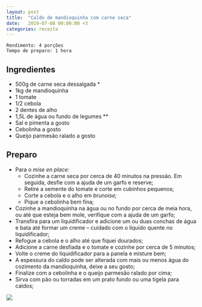 ```yaml
---
layout: post
title:  "Caldo de mandioquinha com carne seca"
date:   2019-07-08 00:00:00 +3
categories: receita
---
```


```
Rendimento: 4 porções
Tempo de preparo: 1 hora
```

## Ingredientes

- 500g de carne seca dessalgada *
- 1kg de mandioquinha
- 1 tomate
- 1/2 cebola
- 2 dentes de alho
- 1,5L de água ou fundo de legumes **
- Sal e pimenta a gosto
- Cebolinha a gosto
- Queijo parmesão ralado a gosto

## Preparo

- Para o *mise en place:*
    - Cozinhe a carne seca por cerca de 40 minutos na pressão. Em seguida, desfie com a ajuda de um garfo e reserve;
    - Retire a semente do tomate e corte em cubinhos pequenos;
    - Corte a cebola e o alho em *brunoise;*
    - Pique a cebolinha bem fina;
- Cozinhe a mandioquinha na água ou no fundo por cerca de meia hora, ou até que esteja bem mole, verifique com a ajuda de um garfo;
- Transfira para um liquidificador e adicione um ou duas conchas de água e bata até formar um creme – cuidado com o líquido quente no liquidificador;
- Refogue a cebola e o alho até que fiquei dourados;
- Adicione a carne desfiada e o tomate e cozinhe por cerca de 5 minutos;
- Volte o creme do liquidificador para a panela e misture bem;
- A espessura do caldo pode ser alterada com mais ou menos água do cozimento da mandioquinha, deixe a seu gosto;
- Finalize com a cebolinha e o queijo parmesão ralado por cima;
- Sirva com pão ou torradas em um prato fundo ou uma tigela para caldos;

![](/blogmangiare/assets/images/18_01.jpg)

